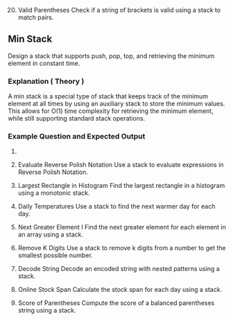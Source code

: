 20. Valid Parentheses
Check if a string of brackets is valid using a stack to match pairs.

## Min Stack
Design a stack that supports push, pop, top, and retrieving the minimum element in constant time.

### Explanation ( Theory )
A min stack is a special type of stack that keeps track of the minimum element at all times by using an auxiliary stack to store the minimum values.    
This allows for O(1) time complexity for retrieving the minimum element, while still supporting standard stack operations.

### Example Question and Expected Output

1. 


150. Evaluate Reverse Polish Notation
Use a stack to evaluate expressions in Reverse Polish Notation.

84. Largest Rectangle in Histogram
Find the largest rectangle in a histogram using a monotonic stack.

739. Daily Temperatures
Use a stack to find the next warmer day for each day.

496. Next Greater Element I
Find the next greater element for each element in an array using a stack.

402. Remove K Digits
Use a stack to remove k digits from a number to get the smallest possible number.

394. Decode String
Decode an encoded string with nested patterns using a stack.

901. Online Stock Span
Calculate the stock span for each day using a stack.

856. Score of Parentheses
Compute the score of a balanced parentheses string using a stack.